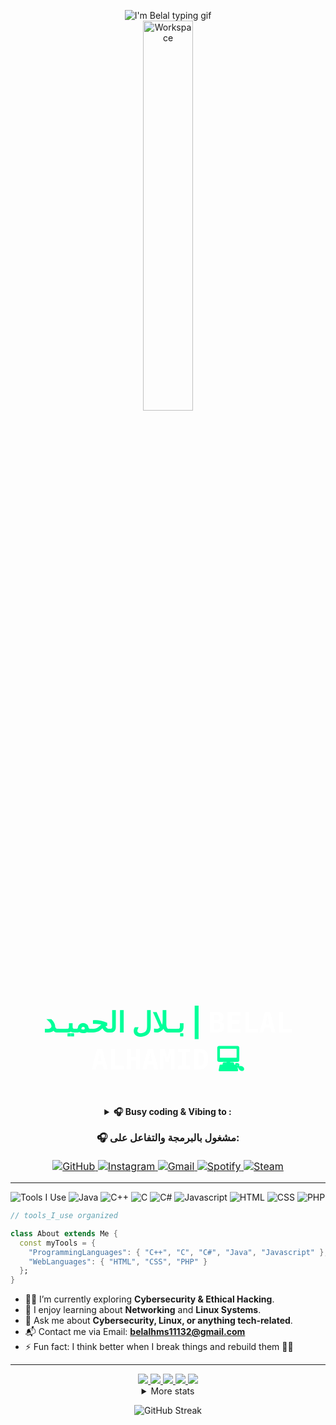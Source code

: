 <div align="center" width="50%">


<img src="https://readme-typing-svg.herokuapp.com?font=Orbitron&size=40&duration=4000&color=00FF99&center=true&vCenter=true&width=600&height=80&lines=I%27m+Belal" alt="I'm Belal typing gif" /><br>
<img src="https://github.com/SP-XD/SP-XD/blob/main/images/dev-working_rounded.gif?raw=true" alt="Workspace" width="40%" /><br>

<h1 style="font-size: 2.8rem; font-weight: bold; margin-top: 1rem; color: #00FF99;">
  بـلال الحميـد | <span style="font-family: monospace; color: #ffffff;">BELAL ALHAMID</span> 💻
</h1>

<details>
  <summary><strong>🎧 Busy coding & Vibing to :</strong></summary>
  <br>
  <a href="https://open.spotify.com/collection/tracks">
    <img src="https://spotify-readme.sp-xd.vercel.app/api/spotify" alt="Spotify Now Playing" />
  </a>
</details>

<p style="margin-top: 1rem; font-size: 1rem;">
  <strong>🎧 مشغول بالبرمجة والتفاعل على:</strong><br><br>
  <a href="https://github.com/Bilo-afk" target="_blank">
    <img src="https://img.shields.io/badge/GitHub-181717?style=flat&logo=github&logoColor=white" alt="GitHub"/>
  </a>
  <a href="https://www.instagram.com/bilo_220/" target="_blank">
    <img src="https://img.shields.io/badge/Instagram-E4405F?style=flat&logo=instagram&logoColor=white" alt="Instagram"/>
  </a>
  <a href="mailto:belalhms11132@gmail.com" target="_blank">
    <img src="https://img.shields.io/badge/Gmail-D14836?style=flat&logo=gmail&logoColor=white" alt="Gmail"/>
  </a>
  <a href="https://open.spotify.com/collection/tracks" target="_blank">
    <img src="https://img.shields.io/badge/Spotify-1DB954?style=flat&logo=spotify&logoColor=white" alt="Spotify"/>
  </a>
  <a href="https://steamcommunity.com/profiles/76561199546966255/" target="_blank">
    <img src="https://img.shields.io/badge/Steam-171a21?style=flat&logo=steam&logoColor=white" alt="Steam"/>
  </a>
</p>

</div>

---

![Tools I Use](https://img.shields.io/badge/-%F0%9F%9A%80%20Tools%20I%20use-orange)
![Java](https://img.shields.io/badge/Java-ED8B00?style=flat&logo=java&logoColor=white)
![C++](https://img.shields.io/badge/C%2B%2B-00599C?style=flat&logo=c%2B%2B&logoColor=white)
![C](https://img.shields.io/badge/C-00599C?style=flat&logo=c&logoColor=white)
![C#](https://img.shields.io/badge/C%23-239120?style=flat&logo=c-sharp&logoColor=white)
![Javascript](https://img.shields.io/badge/JavaScript-323330?style=flat&logo=javascript&logoColor=F7DF1E)
![HTML](https://img.shields.io/badge/HTML5-E34F26?style=flat&logo=html5&logoColor=white)
![CSS](https://img.shields.io/badge/CSS3-1572B6?style=flat&logo=css3&logoColor=white)
![PHP](https://img.shields.io/badge/PHP-777BB4?style=flat&logo=php&logoColor=white)

```dart
// tools_I_use organized

class About extends Me {
  const myTools = {
    "ProgrammingLanguages": { "C++", "C", "C#", "Java", "Javascript" },
    "WebLanguages": { "HTML", "CSS", "PHP" }
  };
}
```

- 👨‍💻 I’m currently exploring **Cybersecurity & Ethical Hacking**.  
- 🧠 I enjoy learning about **Networking** and **Linux Systems**.  
- 💬 Ask me about **Cybersecurity, Linux, or anything tech-related**.  
- 📬 Contact me via Email: **belalhms11132@gmail.com**  
- ⚡ Fun fact: I think better when I break things and rebuild them 👨‍💻  

---

<div align="center">

<a href="https://github.com/Bilo-afk">
  <img src="https://github-profile-summary-cards.vercel.app/api/cards/profile-details?username=Bilo-afk&theme=nord_dark" />
  <img src="https://github-profile-summary-cards.vercel.app/api/cards/repos-per-language?username=Bilo-afk&theme=nord_dark" />
  <img src="https://github-profile-summary-cards.vercel.app/api/cards/most-commit-language?username=Bilo-afk&theme=nord_dark" />
  <img src="https://github-profile-summary-cards.vercel.app/api/cards/stats?username=Bilo-afk&theme=nord_dark" />
  <img src="https://github-profile-summary-cards.vercel.app/api/cards/productive-time?username=Bilo-afk&theme=nord_dark&utcOffset=3" />
</a>

<details>
<summary>More stats</summary>
<img src="https://raw.githubusercontent.com/Bilo-afk/profile-summary-cards/master/profile-summary-card-output/nord_dark/0-profile-details.svg" />
</details>


<!-- GitHub Streak -->
<p align="center">
  <img src="https://streak-stats.demolab.com?user=Bilo-afk&theme=gruvbox_duo&hide_border=true&border_radius=10&date_format=M%20j%5B%2C%20Y%5D" alt="GitHub Streak"/>
</p>

</div>
